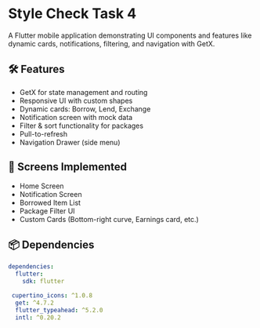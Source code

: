 # Style Check Task 4

A Flutter mobile application demonstrating UI components and features like dynamic cards, notifications, filtering, and navigation with GetX.

## 🛠 Features

- GetX for state management and routing
- Responsive UI with custom shapes
- Dynamic cards: Borrow, Lend, Exchange
- Notification screen with mock data
- Filter & sort functionality for packages
- Pull-to-refresh
- Navigation Drawer (side menu)

## 📱 Screens Implemented

- Home Screen
- Notification Screen
- Borrowed Item List
- Package Filter UI
- Custom Cards (Bottom-right curve, Earnings card, etc.)

## 📦 Dependencies

```yaml
dependencies:
  flutter:
    sdk: flutter

 cupertino_icons: ^1.0.8
  get: ^4.7.2
  flutter_typeahead: ^5.2.0
  intl: ^0.20.2
```
